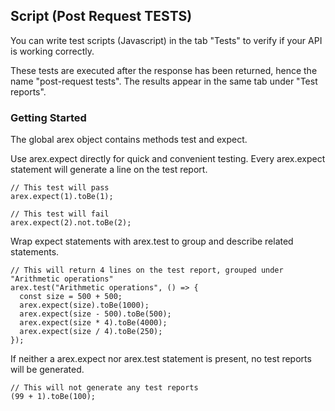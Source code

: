 
## Script (Post Request TESTS)

You can write test scripts (Javascript) in the tab "Tests" to verify if your API is working correctly.

These tests are executed after the response has been returned, hence the name "post-request tests". The results appear in the same tab under "Test reports".

### Getting Started  
The global arex object contains methods test and expect.

Use arex.expect directly for quick and convenient testing. Every arex.expect statement will generate a line on the test report.
```
// This test will pass
arex.expect(1).toBe(1);

// This test will fail
arex.expect(2).not.toBe(2);
```
Wrap expect statements with arex.test to group and describe related statements.
```
// This will return 4 lines on the test report, grouped under "Arithmetic operations"
arex.test("Arithmetic operations", () => {
  const size = 500 + 500;
  arex.expect(size).toBe(1000);
  arex.expect(size - 500).toBe(500);
  arex.expect(size * 4).toBe(4000);
  arex.expect(size / 4).toBe(250);
});
```
If neither a arex.expect nor arex.test statement is present, no test reports will be generated.
```
// This will not generate any test reports
(99 + 1).toBe(100);
```
